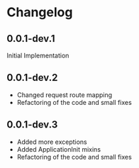 # Changelog

## 0.0.1-dev.1

Initial Implementation

## 0.0.1-dev.2

- Changed request route mapping
- Refactoring of the code and small fixes

## 0.0.1-dev.3

- Added more exceptions
- Added ApplicationInit mixins
- Refactoring of the code and small fixes
